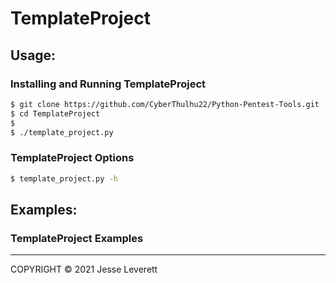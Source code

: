 # TemplateProject

## Usage:
### Installing and Running TemplateProject
``` sh
$ git clone https://github.com/CyberThulhu22/Python-Pentest-Tools.git
$ cd TemplateProject
$
$ ./template_project.py
```
### TemplateProject Options
``` sh
$ template_project.py -h
```
## Examples:
### TemplateProject Examples

---
COPYRIGHT © 2021 Jesse Leverett
